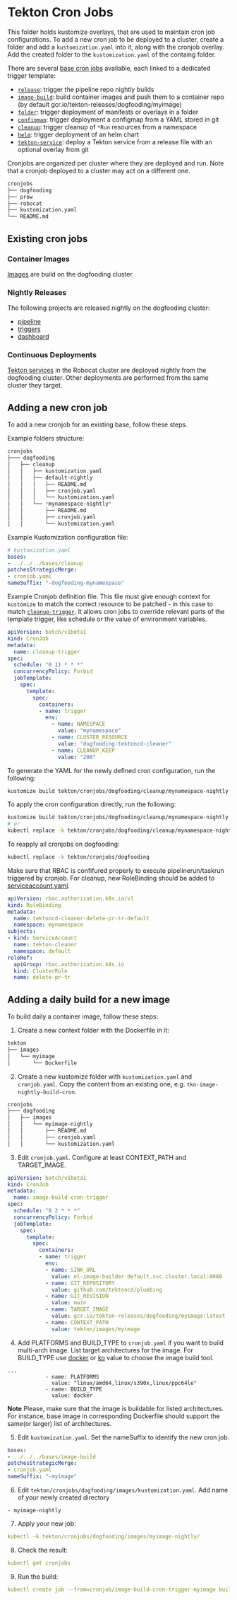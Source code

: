 # Tekton Cron Jobs

This folder holds kustomize overlays, that are used to maintain cron job
configurations. To add a new cron job to be deployed to a cluster,
create a folder and add a `kustomization.yaml` into it, along with the
cronjob overlay. Add the created folder to the `kustomization.yaml` of
the containg folder.

There are several [base cron jobs](bases/) available, each linked to a
dedicated trigger template:

* [`release`](../resources/nightly-releases): trigger the pipeline repo
  nightly builds
* [`image-build`](../resources/images/image-build-trigger.yaml): build
  container images and push them to a container repo (by default
  gcr.io/tekton-releases/dogfooding/myimage)
* [`folder`](../resources/cd/folder-template.yaml): trigger deployment
  of manifests or overlays in a folder
* [`configmap`](../resources/cd/configmap-template.yaml): trigger
  deployment a configmap from a YAML stored in git
* [`cleanup`](../resources/cd/cleanup-template.yaml): trigger cleanup
  of `*Run` resources from a namespace
* [`helm`](../resources/cd/helm-template.yaml): trigger deployment of
  an helm chart
* [`tekton-service`](../resources/cd/tekton-template.yaml): deploy a
  Tekton service from a release file with an optional overlay from git

Cronjobs are organized per cluster where they are deployed and run.
Note that a cronjob deployed to a cluster may act on a different one.

```bash
cronjobs
├── dogfooding
├── prow
├── robocat
├── kustomization.yaml
└── README.md
```

## Existing cron jobs

### Container Images

[Images](dogfooding/images) are build on the dogfooding cluster.

### Nightly Releases

The following projects are released nightly on the dogfooding cluster:

* [pipeline](dogfooding/releases/pipeline-nightly/README.md)
* [triggers](dogfooding/releases/triggers-nightly/README.md)
* [dashboard](dogfooding/releases/dashboard-nightly/README.md)

### Continuous Deployments

[Tekton services](dogfooding/tekton) in the Robocat cluster are deployed
nightly from the dogfooding cluster. Other deployments are performed from
the same cluster they target.

## Adding a new cron job

To add a new cronjob for an existing base, follow these steps.

Example folders structure:

```bash
cronjobs
├─── dogfooding
│   ├── cleanup
│   │   ├── kustomization.yaml
│   │   ├── default-nightly
│   │   │   ├── README.md
│   │   │   ├── cronjob.yaml
│   │   │   └── kustomization.yaml
│   │   └── *mynamespace-nightly*
│   │       ├── README.md
│   │       ├── cronjob.yaml
│   │       └── kustomization.yaml
```

Example Kustomization configuration file:

```yaml
# kustomization.yaml
bases:
- ../../../bases/cleanup
patchesStrategicMerge:
- cronjob.yaml
nameSuffix: "-dogfooding-mynamespace"
```

Example Cronjob definition file. This file must give enough context for
`kustomize` to match the correct resource to be patched - in this case to match
[`cleanup-trigger`](bases/cleanup/trigger-resource-cd.yaml).
It allows cron jobs to override relevant parts of the template trigger, like
schedule or the value of environment variables.

```yaml
apiVersion: batch/v1beta1
kind: CronJob
metadata:
  name: cleanup-trigger
spec:
  schedule: "0 11 * * *"
  concurrencyPolicy: Forbid
  jobTemplate:
    spec:
      template:
        spec:
          containers:
          - name: trigger
            env:
              - name: NAMESPACE
                value: "mynamespace"
              - name: CLUSTER_RESOURCE
                value: "dogfooding-tektoncd-cleaner"
              - name: CLEANUP_KEEP
                value: "200"
```

To generate the YAML for the newly defined cron configuration, run the following:

```bash
kustomize build tekton/cronjobs/dogfooding/cleanup/mynamespace-nightly
```

To apply the cron configuration directly, run the following:

```bash
kustomize build tekton/cronjobs/dogfooding/cleanup/mynamespace-nightly | kubectl apply -f -
# or
kubectl replace -k tekton/cronjobs/dogfooding/cleanup/mynamespace-nightly/
```

To reapply all cronjobs on dogfooding:

```bash
kubectl replace -k tekton/cronjobs/dogfooding
```

Make sure that RBAC is confifured properly to execute pipelinerun/taskrun
triggered by cronjob. For cleanup, new RoleBinding should be added to
[serviceaccount.yaml](../resources/cd/serviceaccount.yaml).

```yaml
apiVersion: rbac.authorization.k8s.io/v1
kind: RoleBinding
metadata:
  name: tektoncd-cleaner-delete-pr-tr-default
  namespace: mynamespace
subjects:
- kind: ServiceAccount
  name: tekton-cleaner
  namespace: default
roleRef:
  apiGroup: rbac.authorization.k8s.io
  kind: ClusterRole
  name: delete-pr-tr
```

## Adding a daily build for a new image

To build daily a container image, follow these steps:

1. Create a new context folder with the Dockerfile in it:

```bash
tekton
├── images
│   └── myimage
│       └── Dockerfile
```

2. Create a new kustomize folder with `kustomization.yaml` and `cronjob.yaml`.
   Copy the content from an existing one, e.g. `tkn-image-nightly-build-cron`.

```bash
cronjobs
├─── dogfooding
│   ├── images
│   │   └── myimage-nightly
│   │       ├── README.md
│   │       ├── cronjob.yaml
│   │       └── kustomization.yaml
```

3. Edit `cronjob.yaml`. Configure at least CONTEXT_PATH and TARGET_IMAGE.

```yaml
apiVersion: batch/v1beta1
kind: CronJob
metadata:
  name: image-build-cron-trigger
spec:
  schedule: "0 2 * * *"
  concurrencyPolicy: Forbid
  jobTemplate:
    spec:
      template:
        spec:
          containers:
          - name: trigger
            env:
            - name: SINK_URL
              value: el-image-builder.default.svc.cluster.local:8080
            - name: GIT_REPOSITORY
              value: github.com/tektoncd/plumbing
            - name: GIT_REVISION
              value: main
            - name: TARGET_IMAGE
              value: gcr.io/tekton-releases/dogfooding/myimage:latest
            - name: CONTEXT_PATH
              value: tekton/images/myimage
```

4. Add PLATFORMS and BUILD_TYPE to `cronjob.yaml` if you want to build multi-arch image. List target architectures for the image. For BUILD_TYPE use [docker](../resources/images/docker-multi-arch-template.yaml) or [ko](../resources/images/ko-multi-arch-template.yaml) value to choose the image build tool.
```
...
            - name: PLATFORMS
              value: "linux/amd64,linux/s390x,linux/ppc64le"
            - name: BUILD_TYPE
              value: docker
```
**Note**
Please, make sure that the image is buildable for listed architectures. For instance, base image in corresponding Dockerfile should support the same(or larger) list of architectures.

5. Edit `kustomization.yaml`. Set the nameSuffix to identify the new cron job.

```yaml
bases:
- ../../../bases/image-build
patchesStrategicMerge:
- cronjob.yaml
nameSuffix: "-myimage"
```

6. Edit `tekton/cronjobs/dogfooding/images/kustomization.yaml`. Add name of your newly created directory

```
- myimage-nightly
```

7. Apply your new job:

```yaml
kubectl -k tekton/cronjobs/dogfooding/images/myimage-nightly/
```

8. Check the result:

```yaml
kubectl get cronjobs
```

9. Run the build:

```yaml
kubectl create job --from=cronjob/image-build-cron-trigger-myimage build-myimage-$(date +"%Y%m%d-%H%M")
```
